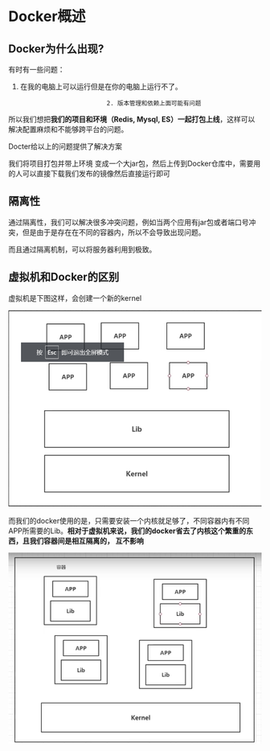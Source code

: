 # Docker概述

## Docker为什么出现? 

有时有一些问题：

1. 在我的电脑上可以运行但是在你的电脑上运行不了。

   							   2. 版本管理和依赖上面可能有问题

所以我们想把**我们的项目和环境（Redis, Mysql, ES）一起打包上线**，这样可以解决配置麻烦和不能够跨平台的问题。



Docter给以上的问题提供了解决方案

我们将项目打包并带上环境 变成一个大jar包，然后上传到Docker仓库中，需要用的人可以直接下载我们发布的镜像然后直接运行即可

## 隔离性

通过隔离性，我们可以解决很多冲突问题，例如当两个应用有jar包或者端口号冲突，但是由于是存在在不同的容器内，所以不会导致出现问题。

而且通过隔离机制，可以将服务器利用到极致。

## 虚拟机和Docker的区别

虚拟机是下图这样，会创建一个新的kernel

![image-20210923173702568](image/image-20210923173702568.png)

而我们的docker使用的是，只需要安装一个内核就足够了，不同容器内有不同APP所需要的Lib。**相对于虚拟机来说，我们的docker省去了内核这个繁重的东西，且我们容器间是相互隔离的， 互不影响**

![image-20210923173739722](image/image-20210923173739722.png)